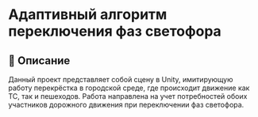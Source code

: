 # Адаптивный алгоритм переключения фаз светофора

## 📖 Описание
Данный проект представляет собой сцену в Unity, имитирующую работу перекрёстка в городской среде, где происходит движение как ТС, так и пешеходов.
Работа направлена на учет потребностей обоих участников дорожного движения при переключении фаз светофора.
